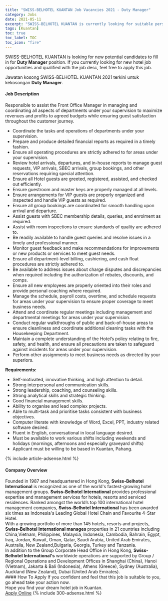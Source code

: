 ```yaml
---
title: "SWISS-BELHOTEL KUANTAN Job Vacancies 2021 - Duty Manager" 
category: Jobs 
date: 2021-05-11 
excerpt: "SWISS-BELHOTEL KUANTAN is currently looking for suitable person to fill in the Duty Manager which positioned at Kuantan" 
tags: [Kuantan] 
toc: true 
toc_label: TOC 
toc_icon: "fire" 
--- 
```


<p>SWISS-BELHOTEL KUANTAN is looking for new potential candidates to fill in for <b>Duty Manager</b> position. If you currently looking for new hotel job opportunities and qualified with the job desc, feel free to apply this job.
</p>Jawatan kosong SWISS-BELHOTEL KUANTAN 2021 terkini untuk kekosongan <b>Duty Manager</b>. 
<div><div><h4>Job Description</h4></div><div><div><span><div><p>Responsible to assist the Front Office Manager in&#160;managing and coordinating all aspects of departments under your supervision to maximize revenues and profits to agreed budgets while ensuring guest satisfaction throughout the customer journey.&#160;</p><ul><li>Coordinate the tasks and operations of departments under your supervision.</li><li>Prepare and produce detailed financial reports as required in a timely fashion.</li><li>Ensure all operating procedures are strictly adhered to for areas under your supervision.</li><li>Review hotel arrivals, departures, and in-house reports to manage guest requests, VIP arrivals, SBEC arrivals, group bookings, and other reservations requiring special attention.</li><li>Ensure all Hotel guests are greeted, registered, assisted, and checked out efficiently.</li><li>Ensure guestroom and master keys are properly managed at all levels.</li><li>Ensure arrangements for VIP guests are properly organized and inspected and handle VIP guests as required.</li><li>Ensure all group bookings are coordinated for smooth handling upon arrival and departure.</li><li>Assist guests with SBEC membership details, queries, and enrolment as required.</li><li>Assist with room inspections to ensure standards of quality are adhered to.</li><li>Be readily available to handle guest queries and resolve issues in a timely and professional manner.</li><li>Monitor guest feedback and make recommendations for improvements or new products or services to meet guest needs.</li><li>Ensure all department-level billing, cashiering, and cash float procedures are strictly adhered to.</li><li>Be available to address issues about charge disputes and discrepancies when required including the authorization of rebates, discounts, and comps.</li><li>Ensure all new employees are properly oriented into their roles and provide personal coaching where required.</li><li>Manage the schedule, payroll costs, overtime, and schedule requests for areas under your supervision to ensure proper coverage to meet business needs.</li><li>Attend and coordinate regular meetings including management and departmental meetings for areas under your supervision.</li><li>Conduct regular walkthroughs of public and back-of-house areas to ensure cleanliness and coordinate additional cleaning tasks with the Housekeeping Department.</li><li>Maintain a complete understanding of the Hotel&#8217;s policy relating to fire, safety, and health, and ensure all precautions are taken to safeguard against incidents for areas under your supervision.</li><li>Perform other assignments to meet business needs as directed by your superiors.</li></ul><p><strong>Requirements:</strong></p><ul><li>Self-motivated, innovative thinking, and high attention to detail.</li><li>Strong interpersonal and communication skills.</li><li>Strong leadership, coaching, and counseling skills.</li><li>Strong analytical skills and strategic thinking.</li><li>Good financial management skills.</li><li>Ability to organise and lead complex projects.</li><li>Able to multi-task and prioritise tasks consistent with business objectives.</li><li>Computer literate with knowledge of Word, Excel, PPT, industry related software desired.</li><li>Fluent in English, conversational in local language desired.</li><li>Must be available to work various shifts including weekends and holidays (mornings, afternoons and&#160;especially graveyard shifts)</li><li>Applicant must be willing to be based in Kuantan, Pahang.</li></ul></div></span></div></div></div> 
{% include article-adsense.html %} 
<div><div><h4>Company Overview</h4></div><div><div><span><div><div>
<div>Founded in 1987 and headquartered in Hong Kong, <strong>Swiss-Belhotel International</strong> is recognized as one of the world's fastest-growing hotel management groups. <strong>Swiss-Belhotel International</strong> provides professional expertise and management services for hotels, resorts and serviced residences. Ranked amongst the world&#8217;s top 100 international hotel management companies, <strong>Swiss-Belhotel International</strong> has been awarded six times as Indonesia's Leading Global Hotel Chain and Favourite 4-Star Hotel.</div>
<div>With a growing portfolio of more than 145 hotels, resorts and projects, <strong>Swiss-Belhotel International manages </strong>properties in 21 countries including China,Vietnam, Philippines, Malaysia, Indonesia, Cambodia, Bahrain, Egypt, Iraq, Jordan, Kuwait, Oman, Qatar, Saudi Arabia, United Arab Emirates, Australia, New Zealand,Bulgaria, Georgia, Turkey and Tanzania.</div>
<div>In addition to the Group Corporate Head Office in Hong Kong, <strong>Swiss-Belhotel International's</strong> worldwide operations are supported by Group / Regional Operations and Development Offices in Shanghai (China), Hanoi (Vietnam), Jakarta &amp; Bali (Indonesia), Athens (Greece), Sydney (Australia), Auckland (New Zealand), Dubai (United Arab Emirates).</div>
</div></div></span></div></div></div> 
#### How To Apply 
If you confident and feel that this job is suitable to you, go ahead take your action now. <br/> 
Hope you find your dream hotel job in Kuantan. <br/> 
<a href="https://www.jobstreet.com.my/en/job/duty-manager-4563578?jobId=jobstreet-my-job-4563578" class="btn btn--info" target="_blank" rel="nofollow noopenner">Apply Online</a> 
{% include 300-adsense.html %} 